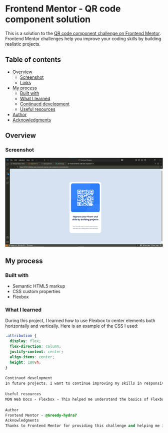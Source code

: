 # Frontend Mentor - QR code component solution

This is a solution to the [QR code component challenge on Frontend Mentor](https://www.frontendmentor.io/challenges/qr-code-component-iux_sIO_H). Frontend Mentor challenges help you improve your coding skills by building realistic projects.

## Table of contents

- [Overview](#overview)
  - [Screenshot](#screenshot)
  - [Links](#links)
- [My process](#my-process)
  - [Built with](#built-with)
  - [What I learned](#what-i-learned)
  - [Continued development](#continued-development)
  - [Useful resources](#useful-resources)
- [Author](#author)
- [Acknowledgments](#acknowledgments)

## Overview

### Screenshot

![](./qr-code.png)


## My process

### Built with

- Semantic HTML5 markup
- CSS custom properties
- Flexbox

### What I learned

During this project, I learned how to use Flexbox to center elements both horizontally and vertically. Here is an example of the CSS I used:

```css
.attribution {
  display: flex;
  flex-direction: column;
  justify-content: center;
  align-items: center;
  height: 100vh;
}

Continued development
In future projects, I want to continue improving my skills in responsive design and explore more advanced CSS techniques.

Useful resources
MDN Web Docs - Flexbox - This helped me understand the basics of Flexbox and how to use it to center elements.

Author
Frontend Mentor - @Greedy-hydra7
Acknowledgments
Thanks to Frontend Mentor for providing this challenge and helping me improve my front-end skills.

